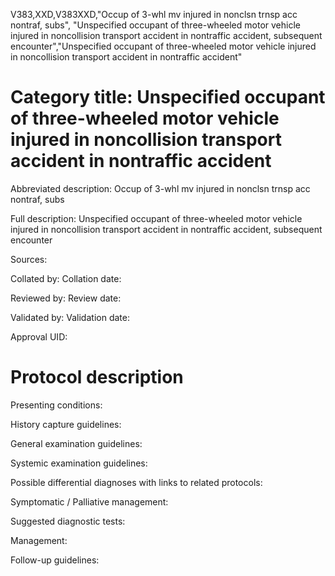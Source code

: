 V383,XXD,V383XXD,"Occup of 3-whl mv injured in nonclsn trnsp acc nontraf, subs", "Unspecified occupant of three-wheeled motor vehicle injured in noncollision transport accident in nontraffic accident, subsequent encounter","Unspecified occupant of three-wheeled motor vehicle injured in noncollision transport accident in nontraffic accident"
# Category title: Unspecified occupant of three-wheeled motor vehicle injured in noncollision transport accident in nontraffic accident

Abbreviated description: Occup of 3-whl mv injured in nonclsn trnsp acc nontraf, subs

Full description: Unspecified occupant of three-wheeled motor vehicle injured in noncollision transport accident in nontraffic accident, subsequent encounter

Sources:

Collated by:
Collation date:

Reviewed by:
Review date:

Validated by:
Validation date:

Approval UID:

# Protocol description

Presenting conditions:

History capture guidelines:

General examination guidelines:

Systemic examination guidelines:

Possible differential diagnoses with links to related protocols:

Symptomatic / Palliative management:

Suggested diagnostic tests:

Management:

Follow-up guidelines:
